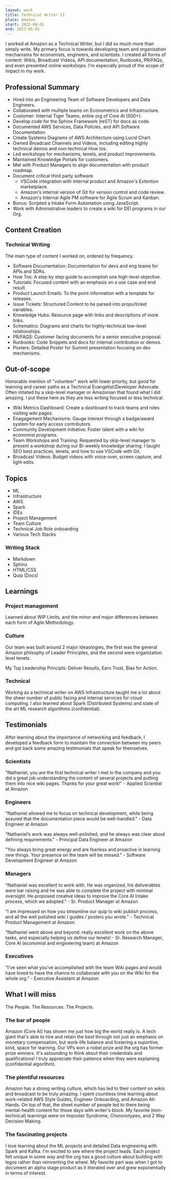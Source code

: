 ```yaml
---
layout: work
title: Technical Writer II 
place: Amazon
start: 2022-08-01
end: 2023-06-01
---
```


I worked at Amazon as a Technical Writer, but I did so much more than simply write. My primary focus is towards developing team and organization mechanisms for economists, engineers, and scientists. I created all forms of content: Wikis, Broadcast Videos, API documentation, Runbooks, PR/FAQs, and even presented online workshops. I'm especially proud of the scope of impact in my work.

## Professional Summary

- Hired into an Engineering Team of Software Developers and Data Engineers.
- Collaborated with multiple teams on Econometrics and Infrastructure.
- Customer: Internal Tiger Teams, entire org of Core AI (500+).
- Develop code for the Sphinx Framework (reST) for docs as code.
- Documented AWS Services, Data Policies, and API Software Documentation.
- Create Systems Diagrams of AWS Architecture using Lucid Chart.
- Owned Broadcast Channels and Videos, including editing highly technical demos and non-technical How tos.
- Led workshops for mechanisms, tenets, and product improvements.
- Maintained Knowledge Portals for customers.
- Met with Product Managers to align documentation with product roadmap.
- Document critical third party software
  - VSCode integration with internal product and Amazon's Extention marketplace.
  - Amazon's internal version of Git for version control and code review.
  - Amazon's Internal Agile PM software for Agile Scrum and Kanban.
- Bonus: Scripted a Intake Form Automation using JavaScript.
- Work with Administrative leaders to create a wiki for DEI programs in our Org.

## Content Creation

### Technical Writing

The main type of content I worked on, ordered by frequency.

- Software Documentation: Documentation for devs and eng teams for APIs and SDKs.
- How Tos: A step by step guide to accomplish one high-level objective.
- Tutorials: Focused content with an emphasis on a use case and end result.
- Product Launch Emails: To the point information with a template for releases.
- Issue Tickets: Structured Content to be parsed into props/ticket variables.
- Knowledge Hubs: Resource page with links and descriptions of more links.
- Schematics: Diagrams and charts for highly-technical low-level relationships.
- PR/FAQS: Customer facing documents for a senior executive proposal.
- Runbooks: Code Snippets and docs for internal contribution or demos.
- Posters: Detailed Poster for Summit presentation focusing on dev mechanisms.

## Out-of-scope

Honorable mention of "volunteer" work with lower priority, but good for learning and career paths as a Technical Evangelist/Developer Advocate. Often intiated by a skip-level manager or Amazonian that found what I did amazing. I put these here as they are less writing focused or less technical.

- Wiki Metrics Dashboard: Create a dashboard to track teams and roles visiting wiki pages.
- Enagagement Mechanisms: Gauge interest through a badge/award system for early access contributors.
- Community Development Initiative: Foster talent with a wiki for economist programs.
- Team Workshops and Training: Requested by skip-level manager to present a workshop during our Bi-weekly knowledge sharing. I taught SEO best practices, tenets, and how to use VSCode with Git.
- Broadcast Videos: Budget videos with voice-over, screen capture, and light edits.

## Topics

- ML
- Infrastructure
- AWS
- Spark
- IDEs
- Project Management
- Team Culture
- Technical Job Role onboarding
- Various Tech Stacks

### Writing Stack

- Markdown
- Sphinx
- HTML/CSS
- Quip (Docs)

## Learnings

### Project management

Learned about WIP Limits, and the minor and major differences between each form of Agile Methodology.

### Culture

Our team was built around 2 major ideaologies, the first was the general Amazon philsophy of Leader Principles, and the second were organization level tenets.

My Top Leadership Principls: Deliver Results, Earn Trust, Bias for Action.

### Technical

Working as a technical writer on AWS Infrastructure taught me a lot about the sheer number of public facing and internal services for cloud computing. I also learned about Spark (Distributed Systems) and state of the art ML research algorithms (confidential).

## Testimonials

After learning about the importance of networking and feedback, I developed a feedback form to maintain the connection between my peers and got back some amazing testimonials that speak for themselves.

### Scientists

"Nathaniel, you are the first technical writer I met in the company and you did a great job understanding the content of several projects and putting them into nice wiki pages. Thanks for your great work!" - Applied Scientist at Amazon

### Engineers

"Nathaniel allowed me to focus on technical development, while being assured that the documentation piece would be well-handled." - Data Engineer at Amazon

"Nathaniel’s work was always well-polished, and he always was clear about defining requirements." - Principal Data Engineer at Amazon

"You always bring great energy and are fearless and proactive in learning new things. Your presence on the team will be missed." - Software Development Engineer at Amazon

### Managers

"Nathaniel was excellent to work with. He was organized, his deliverables were bar raising and he was able to complete the project with minimal oversight. He proposed creative ideas to improve the Core AI Intake process, which we adopted." - Sr. Product Manager at Amazon

"I am impressed on how you streamline our quip to wiki publish process, and all the well polished wiki / guides / posters you wrote." - Technical Product Management at Amazon

"Nathaniel went above and beyond: really excellent work on the above tasks, and especially helping us define our tenets! - Sr. Research Manager, Core AI (economist and engineering team) at Amazon

### Executives

"I've seen what you've accomplished with the team Wiki pages and would have loved to have the chance to collaborate with you on the Wiki for the whole org." - Executive Assistant at Amazon

## What I will miss

The People. The Resources. The Projects.

### The bar of people

Amazon (Core AI) has shown me just how big the world really is. A tech giant that's able to hire and retain the best through not just an emphasis on monetary compensation, but work-life balance and fostering a suportive, kind, space for learning. Our VPs won a nobel prize and the org has former prize winners. It's astounding to think about their credentials and qualifications! I truly appreciate their patience when they were explaining (confidential algorithm).

### The plentiful resources

Amazon has a strong writing culture, which has led to their content on wikis and broadcast to be truly amazing. I spent countless time learning about work-related AWS Style Guides, Engineer Onboarding, and Amazon All-Hands. On top of that, the sheet number of people led to there being mental-health content for those days with writer's block. My favorite (non-technical) learnings were on Imposter Syndrome, Choronotypes, and 2 Way Decision Making.

### The fascinating projects

I love learning about the ML projects and detailed Data engineering with Spark and Kafka. I'm excited to see where the project leads. Each project felt unique in some way and the org has a good culture about building with legos rather than reinventing the wheel. My favorite part was when I got to document an alpha stage product as it itterated over and grew exponentially in terms of interest.
